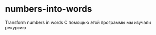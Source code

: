 numbers-into-words
==================

Transform numbers in words
С помощью этой программы мы изучали рекурсию
